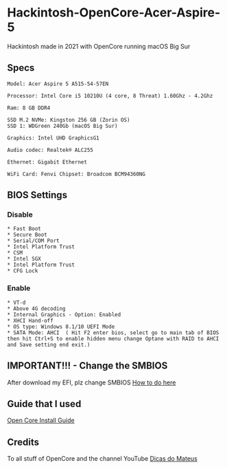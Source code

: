 # Hackintosh-OpenCore-Acer-Aspire-5
Hackintosh made in 2021 with OpenCore running macOS Big Sur

## Specs
```
Model: Acer Aspire 5 A515-54-57EN

Processor: Intel Core i5 10210U (4 core, 8 Threat) 1.60Ghz - 4.2Ghz

Ram: 8 GB DDR4 

SSD M.2 NVMe: Kingston 256 GB (Zorin OS)
SSD 1: WDGreen 240Gb (macOS Big Sur)

Graphics: Intel UHD GraphicsG1

Audio codec: Realtek® ALC255 

Ethernet: Gigabit Ethernet

WiFi Card: Fenvi Chipset: Broadcom BCM94360NG

```
## BIOS Settings

### Disable

```
* Fast Boot
* Secure Boot
* Serial/COM Port
* Intel Platform Trust
* CSM
* Intel SGX
* Intel Platform Trust
* CFG Lock

```
### Enable

```
* VT-d
* Above 4G decoding
* Internal Graphics - Option: Enabled
* XHCI Hand-off
* OS type: Windows 8.1/10 UEFI Mode
* SATA Mode: AHCI  ( Hit F2 enter bios, select go to main tab of BIOS then hit Ctrl+S to enable hidden menu change Optane with RAID to AHCI and Save setting end exit.)
```

## IMPORTANT!!! - Change the SMBIOS

After download my EFI, plz change SMBIOS [How to do here](https://dortania.github.io/OpenCore-Install-Guide/config.plist/coffee-lake.html#platforminfo)

## Guide that I used

[Open Core Install Guide](https://dortania.github.io/OpenCore-Install-Guide/)

## Credits

To all stuff of OpenCore and the channel YouTube [Dicas do Mateus](https://www.youtube.com/channel/UCPCUdJ9cRior4FZ1TEz6qdA)
